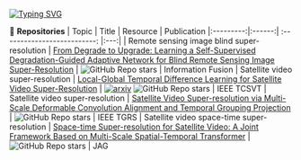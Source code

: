 [![Typing SVG](https://readme-typing-svg.herokuapp.com?font=times&weight=1000&size=36&pause=1000&color=CD3142&center=true&vCenter=false&repeat=false&width=1000&lines=Zooming+Earth+Eyes)](https://git.io/typing-svg)  

🌱 **Repositories**
|   Topic   |     Title     |    Resource  | Publication
|:---------:|:------:|             :--------------------------:                     |:---:|
|   Remote sensing image blind super-resolution  |   [From Degrade to Upgrade: Learning a Self-Supervised Degradation-Guided Adaptive Network for Blind Remote Sensing Image Super-Resolution](https://www.sciencedirect.com/science/article/pii/S1566253523001100) | ![GitHub Repo stars](https://img.shields.io/github/stars/XY-boy/DRSR?style=social) | Information Fusion
|   Satellite video super-resolution  |   [Local-Global Temporal Difference Learning for Satellite Video Super-Resolution](https://www.sciencedirect.com/science/article/pii/S1566253523001100) | [![arxiv](https://img.shields.io/badge/arXiv-Paper-<COLOR>.svg)](https://arxiv.org/abs/2304.04421) ![GitHub Repo stars](https://img.shields.io/github/stars/XY-boy/LGTD?style=social) | IEEE TCSVT
|   Satellite video super-resolution  |   [Satellite Video Super-resolution via Multi-Scale Deformable Convolution Alignment and Temporal Grouping Projection](https://ieeexplore.ieee.org/abstract/document/9530280) | ![GitHub Repo stars](https://img.shields.io/github/stars/XY-boy/MSDTGP?style=social) | IEEE TGRS
|   Satellite video space-time super-resolution  |   [Space-time Super-resolution for Satellite Video: A Joint Framework Based on Multi-Scale Spatial-Temporal Transformer](https://www.sciencedirect.com/science/article/pii/S0303243422000575) | ![GitHub Repo stars](https://img.shields.io/github/stars/XY-boy/MSTT-STVSR?style=social) | JAG


<!--
**XY-boy/XY-boy** is a ✨ _special_ ✨ repository because its `README.md` (this file) appears on your GitHub profile.

Here are some ideas to get you started:

- 🔭 I’m currently working on ...
- 🌱 I’m currently learning ...
- 👯 I’m looking to collaborate on ...
- 🤔 I’m looking for help with ...
- 💬 Ask me about ...
- 📫 How to reach me: ...
- 😄 Pronouns: ...
- ⚡ Fun fact: ...
-->
